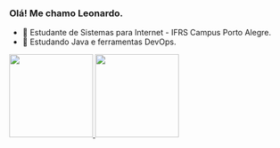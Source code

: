 ### Olá! Me chamo Leonardo.

- 🔭 Estudante de Sistemas para Internet - IFRS Campus Porto Alegre.
- 🌱 Estudando Java e ferramentas DevOps.


<div>
  <div align="left">
  <a href="https://github.com/leonardogoandete">
    <img height="150em" src="https://github-readme-stats.vercel.app/api?username=leonardogoandete&show_icons=true&theme=aura_dark&include_all_commits=true&count_private=true"/>
  <img height="150em" src="https://github-readme-stats.vercel.app/api/top-langs/?username=leonardogoandete&layout=compact&langs_count=7&theme=aura_dark"/>
</div>
</div>

